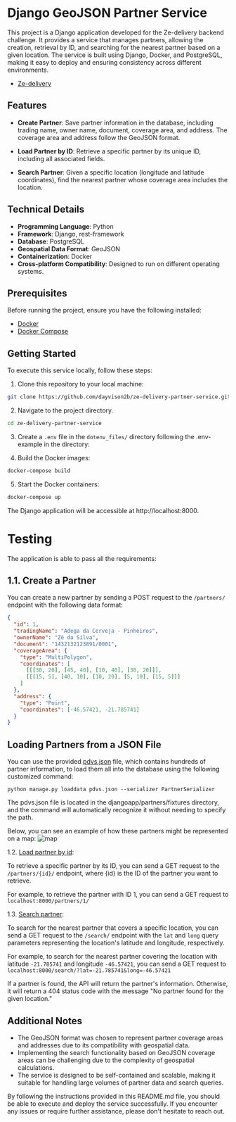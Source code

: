 # Django GeoJSON Partner Service

This project is a Django application developed for the Ze-delivery backend challenge. It provides a service that manages partners, allowing the creation, retrieval by ID, and searching for the nearest partner based on a given location. The service is built using Django, Docker, and PostgreSQL, making it easy to deploy and ensuring consistency across different environments.

- [Ze-delivery](https://github.com/ab-inbev-ze-company/ze-code-challenges/blob/master/backend.md#backend-challenge)

## Features

- **Create Partner**: Save partner information in the database, including trading name, owner name, document, coverage area, and address. The coverage area and address follow the GeoJSON format.

- **Load Partner by ID**: Retrieve a specific partner by its unique ID, including all associated fields.

- **Search Partner**: Given a specific location (longitude and latitude coordinates), find the nearest partner whose coverage area includes the location.

## Technical Details

- **Programming Language**: Python
- **Framework**: Django, rest-framework
- **Database**: PostgreSQL
- **Geospatial Data Format**: GeoJSON
- **Containerization**: Docker
- **Cross-platform Compatibility**: Designed to run on different operating systems.

## Prerequisites

Before running the project, ensure you have the following installed:

- [Docker](https://www.docker.com/get-started)
- [Docker Compose](https://docs.docker.com/compose/install/)

## Getting Started

To execute this service locally, follow these steps:

1. Clone this repository to your local machine:

```bash
git clone https://github.com/dayvison2b/ze-delivery-partner-service.git
```

2. Navigate to the project directory.

```bash
cd ze-delivery-partner-service
```

3. Create a `.env` file in the `dotenv_files/` directory following the .env-example in the directory:

4. Build the Docker images:

```bash
docker-compose build
```

5. Start the Docker containers:

```bash
docker-compose up
```

The Django application will be accessible at http://localhost:8000.

# Testing

The application is able to pass all the requirements:

## 1.1. Create a Partner

You can create a new partner by sending a POST request to the `/partners/` endpoint with the following data format:

```json
{
  "id": 1,
  "tradingName": "Adega da Cerveja - Pinheiros",
  "ownerName": "Zé da Silva",
  "document": "1432132123891/0001",
  "coverageArea": {
    "type": "MultiPolygon",
    "coordinates": [
      [[[30, 20], [45, 40], [10, 40], [30, 20]]],
      [[[15, 5], [40, 10], [10, 20], [5, 10], [15, 5]]]
    ]
  },
  "address": {
    "type": "Point",
    "coordinates": [-46.57421, -21.785741]
  }
}
```

## Loading Partners from a JSON File

You can use the provided [pdvs.json](https://github.com/ab-inbev-ze-company/ze-code-challenges/blob/master/files/pdvs.json) file, which contains hundreds of partner information, to load them all into the database using the following customized command:

```
python manage.py loaddata pdvs.json --serializer PartnerSerializer
```

The pdvs.json file is located in the djangoapp/partners/fixtures directory, and the command will automatically recognize it without needing to specify the path.

Below, you can see an example of how these partners might be represented on a map:
![map](https://github.com/ab-inbev-ze-company/ze-code-challenges/blob/master/files/images/pdvs.png)

1.2. [Load partner by id](https://github.com/ab-inbev-ze-company/ze-code-challenges/blob/master/backend.md#12-load-partner-by-id):

To retrieve a specific partner by its ID, you can send a GET request to the `/partners/{id}/` endpoint, where {id} is the ID of the partner you want to retrieve.

For example, to retrieve the partner with ID 1, you can send a GET request to `localhost:8000/partners/1/`

1.3. [Search partner](https://github.com/ab-inbev-ze-company/ze-code-challenges/blob/master/backend.md#13-search-partner):

To search for the nearest partner that covers a specific location, you can send a GET request to the `/search/` endpoint with the `lat` and `long` query parameters representing the location's latitude and longitude, respectively.

For example, to search for the nearest partner covering the location with latitude `-21.785741` and longitude `-46.57421`, you can send a GET request to
`localhost:8000/search/?lat=-21.785741&long=-46.57421`

If a partner is found, the API will return the partner's information. Otherwise, it will return a 404 status code with the message "No partner found for the given location."

## Additional Notes

- The GeoJSON format was chosen to represent partner coverage areas and addresses due to its compatibility with geospatial data.
- Implementing the search functionality based on GeoJSON coverage areas can be challenging due to the complexity of geospatial calculations.
- The service is designed to be self-contained and scalable, making it suitable for handling large volumes of partner data and search queries.

By following the instructions provided in this README.md file, you should be able to execute and deploy the service successfully. If you encounter any issues or require further assistance, please don't hesitate to reach out.